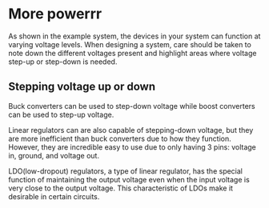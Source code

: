 # More powerrr 
As shown in the example system, the devices in your system can function at varying voltage levels. When designing a system, care should be taken to note down the different voltages present and highlight areas where voltage step-up or step-down is needed. 

## Stepping voltage up or down 
Buck converters can be used to step-down voltage while boost converters can be used to step-up voltage. 

Linear regulators can are also capable of stepping-down voltage, but they are more inefficient than buck converters due to how they function. However, they are incredible easy to use due to only having 3 pins: voltage in, ground, and voltage out. 

LDO(low-dropout) regulators, a type of linear regulator, has the special function of maintaining the output voltage even when the input voltage is very close to the output voltage. This characteristic of LDOs make it desirable in certain circuits. 



